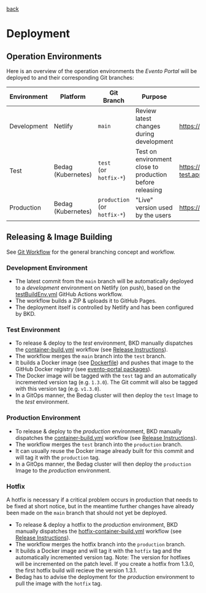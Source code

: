 [back](../README.md)

# Deployment

## Operation Environments

Here is an overview of the operation environments the _Evento Portal_ will be deployed to and their corresponding Git branches:

| Environment | Platform           | Git Branch                      | Purpose                                                  | Url                          | Status                                                                                                                                                      |
| ----------- | ------------------ | ------------------------------- | -------------------------------------------------------- | ---------------------------- | ----------------------------------------------------------------------------------------------------------------------------------------------------------- |
| Development | Netlify            | `main`                          | Review latest changes during development                 | https://evtapp.netlify.app/  | [![Netlify Status](https://api.netlify.com/api/v1/badges/fccfe392-ffb5-4e40-b95a-5d319e431559/deploy-status)](https://app.netlify.com/sites/evtapp/deploys) |
| Test        | Bedag (Kubernetes) | `test`<br>(or `hotfix-*`)       | Test on environment close to production before releasing | https://evt-test.apps.be.ch/ |                                                                                                                                                             |
| Production  | Bedag (Kubernetes) | `production`<br>(or `hotfix-*`) | "Live" version used by the users                         | https://evt.apps.be.ch/      |                                                                                                                                                             |

## Releasing & Image Building

See [Git Workflow](./git.md) for the general branching concept and workflow.

### Development Environment

- The latest commit from the `main` branch will be automatically deployed to a _development_ environment on Netlify (on push), based on the [testBuildEnv.yml](../.github/workflows/testBuildEnv.yml) GitHub Actions workflow.
- The workflow builds a ZIP & uploads it to GitHub Pages.
- The deployment itself is controlled by Netlify and has been configured by BKD.

### Test Environment

- To release & deploy to the _test_ environment, BKD manually dispatches the [container-build.yml](../.github/workflows/container-build.yml) workflow (see [Release Instructions](./releasing.md)).
- The workflow merges the `main` branch into the `test` branch.
- It builds a Docker image (see [Dockerfile](../Dockerfile)) and pushes that image to the GitHub Docker registry (see [evento-portal packages](https://github.com/bkd-mba-fbi/evento-portal/pkgs/container/evento-portal)).
- The Docker image will be tagged with the `test` tag and an automatically incremented version tag (e.g. `1.3.0`). The Git commit will also be tagged with this version tag (e.g. `v1.3.0`).
- In a GitOps manner, the Bedag cluster will then deploy the `test` Image to the _test_ environment.

### Production Environment

- To release & deploy to the _production_ environment, BKD manually dispatches the [container-build.yml](../.github/workflows/container-build.yml) workflow (see [Release Instructions](./releasing.md)).
- The workflow merges the `test` branch into the `production` branch.
- It can usually reuse the Docker image already built for this commit and will tag it with the `production` tag.
- In a GitOps manner, the Bedag cluster will then deploy the `production` Image to the _production_ environment.

### Hotfix

A hotfix is necessary if a critical problem occurs in production that needs to be fixed at short notice, but in the meantime further changes have already been made on the `main` branch that should not yet be deployed.

- To release & deploy a hotfix to the _production_ environment, BKD manually dispatches the [hotfix-container-build.yml](../.github/workflows/hotfix-container-build.yml) workflow (see [Release Instructions](./releasing.md)).
- The workflow merges the hotfix branch into the `production` branch.
- It builds a Docker image and will tag it with the `hotfix` tag and the automatically incremented version tag. Note: The version for hotfixes will be incremented on the patch level. If you create a hotfix from 1.3.0, the first hotfix build will recieve the version 1.3.1.
- Bedag has to advise the deployment for the _production_ environment to pull the image with the `hotfix` tag.
